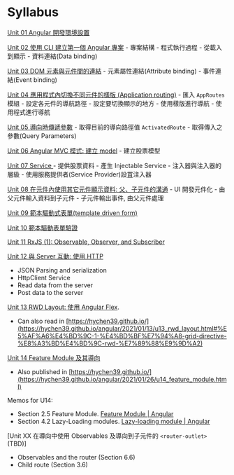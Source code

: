 
# Syllabus

[Unit 01 Angular 開發環境設置](./u01-dev_env_setup.md)

[Unit 02 使用 CLI 建立第一個 Angular 專案](./u02-first_project.md)
    - 專案結構
    - 程式執行過程 - 從載入到顯示
    - 資料連結(Data binding)

[Unit 03 DOM 元素與元件間的連結](./u03-data_binding.md)
    - 元素屬性連結(Attribute binding)
    - 事件連結(Event binding)
  

[Unit 04 應用程式內切換不同元件的樣版 (Application routing)](./u04-app_routing.md)
    - 匯入 `AppRoutes` 模組
    - 設定各元件的導航路徑
    - 設定要切換顯示的地方
    - 使用樣版進行導航
    - 使用程式進行導航


[Unit 05 導向時傳遞參數](./u05-app_routing_param.md)
    - 取得目前的導向路徑值 `ActivatedRoute`
    - 取得傳入之參數(Query Parameters)


[Unit 06 Angular MVC 模式: 建立 model](./u06-domain_model_class.md)
    - 建立股票模型

[Unit 07 Service ](./u07-service.md)
    - 提供股票資料
    - 產生 Injectable Service
    - 注入器與注入器的層級
    - 使用服務提供者(Service Provider)設罝注入器


[Unit 08 在元件內使用其它元件顯示資料: 父、子元件的溝通](./08-components_inputs_outputs.md)
    - UI 開發元件化
    - 由父元件輸入資料到子元件
    - 子元件輸出事件, 由父元件處理



[Unit 09 範本驅動式表單(template driven form)](./u09-template_driven_form.md)


[Unit 10 範本驅動表單驗證](./u10-form_validation.md)

[Unit 11 RxJS (1): Observable, Observer, and Subscriber](./u11_Rxjs.md)

[Unit 12 與 Server 互動: 使用 HTTP ](./u12_http_service.md)
- JSON Parsing and serialization
- HttpClient Service
- Read data from the server
- Post data to the server

[Unit 13 RWD Layout: 使用 Angular Flex](./u13_rwd_layout.md).
- Can also read in [https://hychen39.github.io/](https://hychen39.github.io/angular/2021/01/13/u13_rwd_layout.html#%E5%AF%A6%E4%BD%9C-1-%E4%BD%BF%E7%94%A8-grid-directive-%E8%A3%BD%E4%BD%9C-rwd-%E7%89%88%E9%9D%A2)

[Unit 14 Feature Module 及其導向](./u14_feature_module.md)
- Also published in [https://hychen39.github.io/](https://hychen39.github.io/angular/2021/01/26/u14_feature_module.html)

Memos for U14:
- Section 2.5 Feature Module. [Feature Module | Angular](https://angular.tw/guide/feature-modules)
- Section 4.2 Lazy-Loading modules. [Lazy-loading module | Angular](https://angular.tw/guide/lazy-loading-ngmodules)

[Unit XX 在導向中使用 Observables 及導向到子元件的 `<router-outlet>` (TBD)]
- Observables and the router (Section 6.6)
- Child route (Section 3.6)

